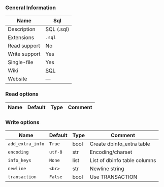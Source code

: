 
### General Information ###
Name | Sql
---- | -------
Description | SQL (.sql)
Extensions | `.sql`
Read support | No
Write support | Yes
Single-file | Yes
Wiki | [SQL](https://en.wikipedia.org/wiki/SQL)
Website | ―


### Read options ###
Name | Default | Type | Comment
---- | ---- | ------- | -------

### Write options ###
Name | Default | Type | Comment
---- | ---- | ------- | -------
`add_extra_info` | `True` | bool | Create dbinfo_extra table
`encoding` | `utf-8` | str | Encoding/charset
`info_keys` | `None` | list | List of dbinfo table columns
`newline` | `<br>` | str | Newline string
`transaction` | `False` | bool | Use TRANSACTION
